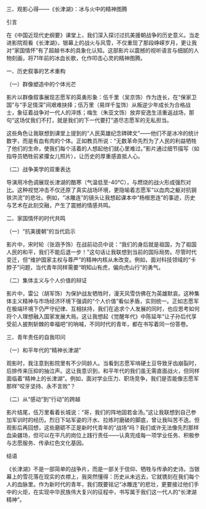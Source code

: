 三、观影心得——《长津湖》：冰与火中的精神图腾
 
引言
 
在《中国近现代史纲要》课堂上，我们深入探讨过抗美援朝战争的历史意义。当走进影院观看《长津湖》，银幕上的战火与风雪，不仅重现了那段峥嵘岁月，更让我对“家国情怀”有了超越书本的具象化认知。这部影片以震撼的视听语言与细腻的人物刻画，将71年前的冰血长歌，化作叩击心灵的精神图腾。
 
一、历史叙事的艺术重构
 
（一）群像塑造中的个体光芒
 
影片以群像叙事展现志愿军的英勇形象：伍千里（吴京饰）作为连长，在“保家卫国”与“手足情深”间艰难抉择；伍万里（易烊千玺饰）从叛逆少年成长为合格战士，象征着战争对一代人的淬炼；梅生（朱亚文饰）放弃安逸生活重返战场，那句“这场仗我们不打，就是我们的下一代要打”道尽志愿军的无私担当。
 
这些角色让我联想到课堂上提到的“人民英雄纪念碑碑文”——他们不是冰冷的统计数字，而是有血有肉的个体。正如教员所说：“无数革命先烈为了人民的利益牺牲了他们的生命，使我们每个活着的人想起他们就心里难过。”影片通过细节描写（如指导员牺牲前紧攥女儿照片），让历史的厚重感直抵人心。
 
（二）战争美学的双重表达
 
导演用冷色调展现长津湖的酷寒（气温低至-40℃），与燃烧的战火形成强烈对比。这种视觉冲击不仅还原了真实战场环境，更隐喻着志愿军“以血肉之躯对抗钢铁洪流”的悲壮。例如，“冰雕连”的镜头让我想起课本中“杨根思连”的事迹，历史与艺术在此刻交融，产生了震撼的情感共鸣。
 
二、家国情怀的时代共鸣
 
（一）“抗美援朝”的当代启示
 
影片中，宋时轮（张涵予饰）在战前动员中说：“我们的身后就是祖国，为了祖国人民的和平，我们不能后退一步！”这句话让我联想到当前的国际局势。尽管时代变迁，但“维护国家主权与尊严”的精神内核从未改变。例如，面对科技领域的“卡脖子”问题，当代青年同样需要“明知山有虎，偏向虎山行”的勇气。
 
（二）集体主义与个人价值的辩证
 
影片中，雷公（胡军饰）为保护战友牺牲时，漫天风雪仿佛在为英雄默哀。这种集体主义精神与市场经济环境下强调的“个人价值”看似矛盾，实则统一。正如志愿军在极端环境下仍严守纪律、互相扶持，我们在追求个人发展的同时，也应思考如何将个人理想融入国家发展大局。这让我想起《觉醒年代》中陈延年“让子孙后代享受前人披荆斩棘的幸福吧”的呐喊，不同时代的青年，都在书写着同一份答卷。
 
三、青年责任的自我叩问
 
（一）和平年代的“精神长津湖”
 
观影时，我注意到影院里有不少同龄人。当看到志愿军啃硬土豆导致牙齿崩裂时，后排传来压抑的抽泣声。这让我意识到，和平年代的我们虽无需直面战火，但同样面临着“精神上的长津湖”。例如，面对学业压力、职场竞争，我们是否能像志愿军那样“咬牙坚持、永不言败”？
 
（二）从“感动”到“行动”的跨越
 
影片结尾，伍万里看着长城说：“哥，我们的阵地固若金汤。”这让我联想到自己参加军训时的经历。烈日下站军姿的汗水、拉练时磨破的脚底，曾让我叫苦不迭。但观影后再回想，这些磨砺不正是新时代青年的“战场”吗？我们或许无法像先烈那样血染疆场，但可以在平凡的岗位上践行责任——认真完成每一项学业任务、积极参与志愿服务、传承红色文化基因。
 
结语
 
《长津湖》不是一部简单的战争片，而是一部关于信仰、牺牲与传承的史诗。当银幕上的雪花落在现实的衣襟上，我突然懂得：历史从未远去，它就镌刻在我们每个人的血脉里。作为新时代的青年，我们既要铭记“冰雕连”的悲壮，更要接过他们手中的火炬，在实现中华民族伟大复兴的征程中，书写属于我们这一代人的“长津湖精神”。